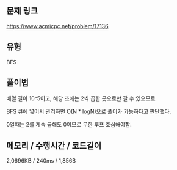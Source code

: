 ## 문제 링크

https://www.acmicpc.net/problem/17136

## 유형

BFS

## 풀이법

배열 길이 10^5이고, 해당 초에는 2씩 곱한 곳으로만 갈 수 있으므로

BFS 큐에 넣어서 관리하면 O(N * logN)으로 풀이가 가능하다고 판단했다.

0일때는 2를 계속 곱해도 0이므로 무한 루프 조심해야함.

## 메모리 / 수행시간 / 코드길이

2,0696KB / 240ms / 1,856B

